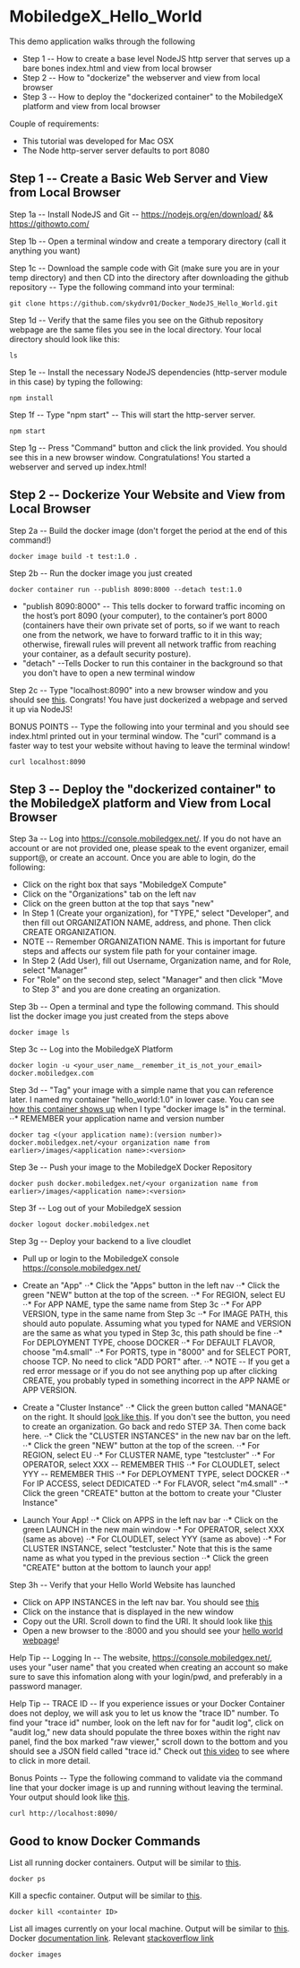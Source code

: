 # MobiledgeX_Hello_World

This demo application walks through the following
* Step 1 -- How to create a base level NodeJS http server that serves up a bare bones index.html and view from local browser
* Step 2 -- How to "dockerize" the webserver and view from local browser
* Step 3 -- How to deploy the "dockerized container" to the MobiledgeX platform and view from local browser

Couple of requirements:
* This tutorial was developed for Mac OSX
* The Node http-server server defaults to port 8080

## Step 1 -- Create a Basic Web Server and View from Local Browser

Step 1a -- Install NodeJS and Git -- https://nodejs.org/en/download/ && https://githowto.com/

Step 1b -- Open a terminal window and create a temporary directory (call it anything you want)

Step 1c -- Download the sample code with Git (make sure you are in your temp directory) and then CD into the directory after downloading the github repository -- Type the following command into your terminal:
```
git clone https://github.com/skydvr01/Docker_NodeJS_Hello_World.git
```
Step 1d -- Verify that the same files you see on the Github repository webpage are the same files you see in the local directory. Your local directory should look like this: 
```
ls
```

Step 1e -- Install the necessary NodeJS dependencies (http-server module in this case) by typing the following:
```
npm install
```

Step 1f -- Type "npm start" -- This will start the http-server server.  
```
npm start
```

Step 1g -- Press "Command" button and click the link provided. You should see this <show image> in a new browser window. Congratulations! You started a webserver and served up index.html! 

## Step 2 -- Dockerize Your Website and View from Local Browser

Step 2a -- Build the docker image (don't forget the period at the end of this command!)
```
docker image build -t test:1.0 .
```
Step 2b -- Run the docker image you just created
```
docker container run --publish 8090:8000 --detach test:1.0
```
* "publish 8090:8000" -- This tells docker to forward traffic incoming on the host’s port 8090 (your computer), to the container’s port 8000 (containers have their own private set of ports, so if we want to reach one from the network, we have to forward traffic to it in this way; otherwise, firewall rules will prevent all network traffic from reaching your container, as a default security posture).
* "detach" --Tells Docker to run this container in the background so that you don't have to open a new terminal window

Step 2c -- Type "localhost:8090" into a new browser window and you should see [this](https://drive.google.com/file/d/14t0eEVYtIQVjNQ90StxgV-cC_DAqfBey/view?usp=sharing). Congrats! You have just dockerized a webpage and served it up via NodeJS!

BONUS POINTS -- Type the following into your terminal and you should see index.html printed out in your terminal window. The "curl" command is a faster way to test your website without having to leave the terminal window!
```
curl localhost:8090
```

## Step 3 -- Deploy the "dockerized container" to the MobiledgeX platform and View from Local Browser
Step 3a -- Log into https://console.mobiledgex.net/. If you do not have an account or are not provided one, please speak to the event organizer, email support@, or create an account. Once you are able to login, do the following:
* Click on the right box that says "MobiledgeX Compute" 
* Click on the "Organizations" tab on the left nav
* Click on the green button at the top that says "new"
* In Step 1 (Create your organization), for "TYPE," select "Developer", and then fill out ORGANIZATION NAME, address, and phone. Then click CREATE ORGANIZATION.
* NOTE -- Remember ORGANIZATION NAME. This is important for future steps and affects our system file path for your container image. 
* In Step 2 (Add User), fill out Username, Organization name, and for Role, select "Manager" 
* For "Role" on the second step, select "Manager" and then click "Move to Step 3" and you are done creating an organization.

Step 3b -- Open a terminal and type the following command. This should list the docker image you just created from the steps above 
```
docker image ls
```

Step 3c -- Log into the MobiledgeX Platform
```
docker login -u <your_user_name__remember_it_is_not_your_email> docker.mobiledgex.com
```

Step 3d -- "Tag" your image with a simple name that you can reference later. I named my container "hello_world:1.0" in lower case. You can see [how this container shows up](https://drive.google.com/file/d/1GGMt6rb5vTtvAi1YfuFB8Gwvs2UkkKav/view?usp=sharing) when I type "docker image ls" in the terminal. 
⋅⋅* REMEMBER your application name and version number

```
docker tag <(your application name):(version number)> docker.mobiledgex.net/<your organization name from earlier>/images/<application name>:<version>
```

Step 3e -- Push your image to the MobiledgeX Docker Repository
```
docker push docker.mobiledgex.net/<your organization name from earlier>/images/<application name>:<version>
```
Step 3f -- Log out of your MobiledgeX session
```
docker logout docker.mobiledgex.net
```

Step 3g -- Deploy your backend to a live cloudlet
* Pull up or login to the MobiledgeX console https://console.mobiledgex.net/ 
* Create an "App"
⋅⋅* Click the "Apps" button in the left nav
⋅⋅* Click the green "NEW" button at the top of the screen.
⋅⋅* For REGION, select EU
⋅⋅* For APP NAME, type the same name from Step 3c
⋅⋅* For APP VERSION, type in the same name from Step 3c
⋅⋅* For IMAGE PATH, this should auto populate. Assuming what you typed for NAME and VERSION are the same as what you typed in Step 3c, this path should be fine
⋅⋅* For DEPLOYMENT TYPE, choose DOCKER
⋅⋅* For DEFAULT FLAVOR, choose "m4.small"
⋅⋅* For PORTS, type in "8000" and for SELECT PORT, choose TCP. No need to click "ADD PORT" after.
⋅⋅* NOTE -- If you get a red error message or if you do not see anything pop up after clicking CREATE, you probably typed in something incorrect in the APP NAME or APP VERSION. 

* Create a "Cluster Instance"
⋅⋅* Click the green button called "MANAGE" on the right. It should [look like this](https://drive.google.com/open?id=1QF2KzGC2tZCO2kTWJ0Ngs9Ua9y_xomK3). If you don't see the button, you need to create an organization. Go back and redo STEP 3A. Then come back here. 
⋅⋅* Click the "CLUSTER INSTANCES" in the new nav bar on the left.
⋅⋅* Click the green "NEW" button at the top of the screen. 
⋅⋅* For REGION, select EU
⋅⋅* For CLUSTER NAME, type "testcluster"
⋅⋅* For OPERATOR, select XXX -- REMEMBER THIS
⋅⋅* For CLOUDLET, select YYY -- REMEMBER THIS
⋅⋅* For DEPLOYMENT TYPE, select DOCKER
⋅⋅* For IP ACCESS, select DEDICATED 
⋅⋅* For FLAVOR, select "m4.small"
⋅⋅* Click the green "CREATE" button at the bottom to create your "Cluster Instance"

* Launch Your App!
⋅⋅* Click on APPS in the left nav bar
⋅⋅* Click on the green LAUNCH in the new main window
⋅⋅* For OPERATOR, select XXX (same as above)
⋅⋅* For CLOUDLET, select YYY (same as above)
⋅⋅* For CLUSTER INSTANCE, select "testcluster." Note that this is the same name as what you typed in the previous section
⋅⋅* Click the green "CREATE" button at the bottom to launch your app!

Step 3h -- Verify that your Hello World Website has launched
* Click on APP INSTANCES in the left nav bar. You should see [this](https://drive.google.com/open?id=1BZ37DsZ96QYxLWVqrHpKJDYfcZLHGYPi)
* Click on the instance that is displayed in the new window
* Copy out the URI. Scroll down to find the URI. It should look like [this](https://drive.google.com/file/d/1CFU-9rhCC7nkrJUPDPf06JgKYlmk9LsO/view?usp=sharing)
* Open a new browser to the <URI>:8000 and you should see your [hello world webpage](https://drive.google.com/file/d/1gHb53rEdmur1Pdibk2R0lOzDsRrtv2hx/view?usp=sharing)!

Help Tip -- Logging In -- The website, https://console.mobiledgex.net/, uses your "user name" that you created when creating an account so make sure to save this infomation along with your login/pwd, and preferably in a password manager.

Help Tip -- TRACE ID -- If you experience issues or your Docker Container does not deploy, we will ask you to let us know the "trace ID" number. To find your "trace id" number, look on the left nav for for "audit log", click on "audit log," new data should populate the three boxes within the right nav panel, find the box marked "raw viewer," scroll down to the bottom and you should see a JSON field called "trace id." Check out [this video](https://drive.google.com/open?id=1ypz_QiEbFUUhHGGqDty-DTdLCqlTUvVs) to see where to click in more detail. 

Bonus Points -- Type the following command to validate via the command line that your docker image is up and running without leaving the terminal. Your output should look like [this](https://drive.google.com/file/d/1BRLBm2D0MlPs3AWSyEK5kW--nZWOlktI/view?usp=sharing).
```
curl http://localhost:8090/
```

## Good to know Docker Commands

List all running docker containers. Output will be similar to [this]().
```
docker ps
```
Kill a specfic container. Output will be similar to [this]().
```
docker kill <containter ID>
```
List all images currently on your local machine. Output will be similar to [this](https://drive.google.com/file/d/1IfIiM2-WpjfYzUFH9NJV1ljBK-crwcu0/view?usp=sharing). Docker [documentation link](https://docs.docker.com/v17.12/edge/engine/reference/commandline/image_ls/). Relevant [stackoverflow link](https://stackoverflow.com/questions/30543409/how-to-check-if-a-docker-image-with-a-specific-tag-exist-locally)
```
docker images
```
